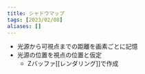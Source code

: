 ```yaml
---
title: シャドウマップ
tags: [2023/02/08]
aliases: []
---
```


- 光源から可視点までの距離を画素ごとに記憶
- 光源の位置を視点の位置と仮定
	- Zバッファ[[レンダリング]]で作成